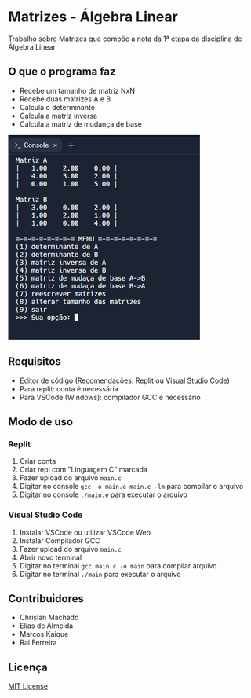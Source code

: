 # Matrizes - Álgebra Linear
Trabalho sobre Matrizes que compõe a nota da 1ª etapa da disciplina de Álgebra Linear

## O que o programa faz
- Recebe um tamanho de matriz NxN
- Recebe duas matrizes A e B
- Calcula o determinante
- Calcula a matriz inversa
- Calcula a matriz de mudança de base

![preview](./.github/preview.png)

## Requisitos
- Editor de código (Recomendações: [Replit](https://replit.com) ou [Visual Studio Code](https://code.visualstudio.com))
- Para replit: conta é necessária
- Para VSCode (Windows): compilador GCC é necessário

## Modo de uso
### Replit
1) Criar conta
2) Criar repl com "Linguagem C" marcada
3) Fazer upload do arquivo <code>main.c</code>
4) Digitar no console <code>gcc -o main.e main.c -lm</code> para compilar o arquivo
5) Digitar no console <code>./main.e</code> para executar o arquivo

### Visual Studio Code
1) Instalar VSCode ou utilizar VSCode Web
2) Instalar Compilador GCC
3) Fazer upload do arquivo <code>main.c</code>
4) Abrir novo terminal
5) Digitar no terminal <code>gcc main.c -o main</code> para compilar arquivo
6) Digitar no terminal <code>./main</code> para executar o arquivo

## Contribuidores
- Chrislan Machado
- Elias de Almeida
- Marcos Kaique
- Rai Ferreira

## Licença
[MIT License](https://choosealicense.com/licenses/mit/)
